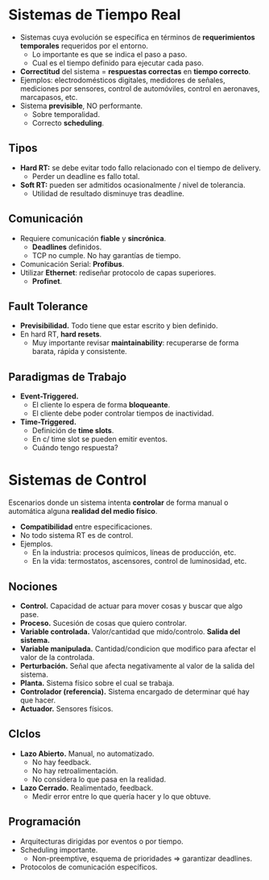 # Sistemas de Tiempo Real

-   Sistemas cuya evolución se específica en términos de **requerimientos temporales** requeridos por el entorno.
    -   Lo importante es que se indica el paso a paso.
    -   Cual es el tiempo definido para ejecutar cada paso.
-   **Correctitud** del sistema = **respuestas correctas** en **tiempo correcto**.
-   Ejemplos: electrodomésticos digitales, medidores de señales, mediciones por sensores, control de automóviles, control en aeronaves, marcapasos, etc.
-   Sistema **previsible**, NO performante.
    -   Sobre temporalidad.
    -   Correcto **scheduling**.

## Tipos

-   **Hard RT:** se debe evitar todo fallo relacionado con el tiempo de delivery.
    -   Perder un deadline es fallo total.
-   **Soft RT:** pueden ser admitidos ocasionalmente / nivel de tolerancia.
    -   Utilidad de resultado disminuye tras deadline.

## Comunicación

-   Requiere comunicación **fiable** y **sincrónica**.
    -   **Deadlines** definidos.
    -   TCP no cumple. No hay garantías de tiempo.
-   Comunicación Serial: **Profibus**.
-   Utilizar **Ethernet**: rediseñar protocolo de capas superiores.
    -   **Profinet**.

## Fault Tolerance

-   **Previsibilidad.** Todo tiene que estar escrito y bien definido.
-   En hard RT, **hard resets**.
    -   Muy importante revisar **maintainability**: recuperarse de forma barata, rápida y consistente.

## Paradigmas de Trabajo

-   **Event-Triggered.**
    -   El cliente lo espera de forma **bloqueante**.
    -   El cliente debe poder controlar tiempos de inactividad.
-   **Time-Triggered.**
    -   Definición de **time slots**.
    -   En c/ time slot se pueden emitir eventos.
    -   Cuándo tengo respuesta?

# Sistemas de Control

Escenarios donde un sistema intenta **controlar** de forma manual o automática alguna **realidad del medio físico**.

-   **Compatibilidad** entre especificaciones.
-   No todo sistema RT es de control.
-   Ejemplos.
    -   En la industria: procesos químicos, líneas de producción, etc.
    -   En la vida: termostatos, ascensores, control de luminosidad, etc.

## Nociones

-   **Control.** Capacidad de actuar para mover cosas y buscar que algo pase.
-   **Proceso.** Sucesión de cosas que quiero controlar.
-   **Variable controlada.** Valor/cantidad que mido/controlo. **Salida del sistema.**
-   **Variable manipulada.** Cantidad/condicion que modifico para afectar el valor de la controlada.
-   **Perturbación.** Señal que afecta negativamente al valor de la salida del sistema.
-   **Planta.** Sistema físico sobre el cual se trabaja.
-   **Controlador (referencia).** Sistema encargado de determinar qué hay que hacer.
-   **Actuador.** Sensores físicos.

## CIclos

-   **Lazo Abierto.** Manual, no automatizado.
    -   No hay feedback.
    -   No hay retroalimentación.
    -   No considera lo que pasa en la realidad.
-   **Lazo Cerrado.** Realimentado, feedback.
    -   Medir error entre lo que quería hacer y lo que obtuve.

## Programación

-   Arquitecturas dirigidas por eventos o por tiempo.
-   Scheduling importante.
    -   Non-preemptive, esquema de prioridades => garantizar deadlines.
-   Protocolos de comunicación específicos.

